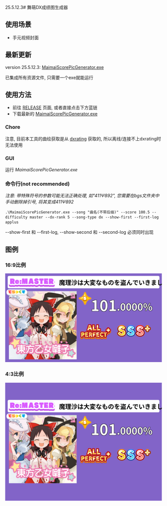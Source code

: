 25.5.12.3# 舞萌DX成绩图生成器

## 使用场景
- 手元视频封面

## 最新更新
version 25.5.12.3: [MaimaiScorePicGenerator.exe](https://github.com/KirisameVanilla/MaimaiScorePicGenerator/releases/download/25.5.12.3/MaimaiScorePicGenerator.exe)

已集成所有资源文件, 只需要一个exe就能运行

## 使用方法
- 前往 [RELEASE](https://github.com/KirisameVanilla/MaimaiScorePicGenerator/releases) 页面, 或者直接点击下方蓝链
- 下载最新的 [MaimaiScorePicGenerator.exe](https://github.com/KirisameVanilla/MaimaiScorePicGenerator/releases/download/25.5.12.3/MaimaiScorePicGenerator.exe)

### Chore

注意, 目前本工具的曲绘获取是从 [dxrating](https://shama.dxrating.net) 获取的, 所以离线/连接不上dxrating时无法使用

### GUI

运行 *MaimaiScorePicGenerator.exe*

### 命令行(not recommended)

*注意: 带特殊符号的参数可能无法正确处理, 如"411Ψ892", 您需要在bgs文件夹中手动删除掉引号, 将其变成411Ψ892*

```
.\MaimaiScorePicGenerator.exe --song "曲名(不带后缀)" --score 100.5 --difficulty master --dx-rank 5 --song-type dx --show-first --first-log applus
```

--show-first 和 --first-log, --show-second 和 --second-log 必须同时出现


## 图例
### 16:9比例
![](examples/eg.png)
### 4:3比例
![](examples/eg43.png)
